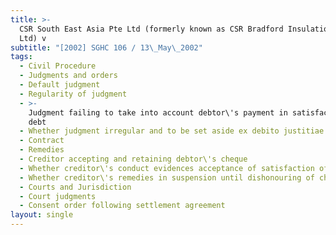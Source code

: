```yaml
---
title: >-
  CSR South East Asia Pte Ltd (formerly known as CSR Bradford Insulation (S) Pte
  Ltd) v
subtitle: "[2002] SGHC 106 / 13\_May\_2002"
tags:
  - Civil Procedure
  - Judgments and orders
  - Default judgment
  - Regularity of judgment
  - >-
    Judgment failing to take into account debtor\'s payment in satisfaction of
    debt
  - Whether judgment irregular and to be set aside ex debito justitiae
  - Contract
  - Remedies
  - Creditor accepting and retaining debtor\'s cheque
  - Whether creditor\'s conduct evidences acceptance of satisfaction of debt
  - Whether creditor\'s remedies in suspension until dishonouring of cheque
  - Courts and Jurisdiction
  - Court judgments
  - Consent order following settlement agreement
layout: single
---
```


